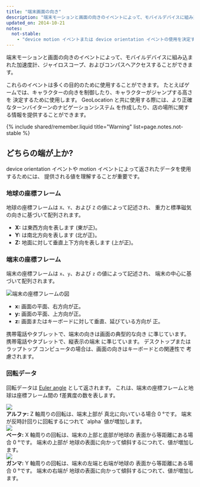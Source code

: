 ```yaml
---
title: "端末画面の向き"
description: "端末モーションと画面の向きのイベントによって、モバイルデバイスに組み込まれた加速度計、ジャイロスコープ、およびコンパスへアクセスすることができます。"
updated_on: 2014-10-21
notes:
  not-stable:
    - "device motion イベントまたは device orientation イベントの使用を決定する際には、<b>最大限に</b>注意を払ってください。  残念ながら、すべてのブラウザが同じ座標系を 使用するとは限りません。また、同じような状況の下で別の値が 報告されることがあります。"
---
```

<p class="intro">
  端末モーションと画面の向きのイベントによって、モバイルデバイスに組み込まれた加速度計、ジャイロスコープ、およびコンパスへアクセスすることができます。
</p>

これらのイベントは多くの目的のために使用することができます。
たとえばゲームでは、キャラクターの向きを制御したり、キャラクターがジャンプする高さを
決定するために使用します。 GeoLocation と共に使用する際には、より正確なターンバイターンのナビゲーションシステム
を作成したり、店の場所に関する情報を提供することができます。

{% include shared/remember.liquid title="Warning" list=page.notes.not-stable %}

## どちらの端が上か?

device orientation イベントや motion イベントによって返されたデータを使用するためには、
提供される値を理解することが重要です。  

### 地球の座標フレーム

地球の座標フレームは `X`、`Y`、および `Z` の値によって記述され、
重力と標準磁気の向きに基づいて配列されます。

<ul>
  <li>
    <b>X:</b> は東西方向を表します (東が正)。
  </li>
    <li>
    <b>Y:</b> は南北方向を表します (北が正)。
  </li>
    <li>
    <b>Z:</b> 地面に対して垂直上下方向を表します
    (上が正)。
  </li>
</ul>

### 端末の座標フレーム

端末の座標フレームは `x`、`y`、および `z` の値によって記述され、
端末の中心に基づいて配列されます。

<img src="images/axes.png" alt=" 端末の座標フレームの図">
<!-- Sheppy の(https://developer.mozilla.org/en-US/profiles/Sheppy) 
  パブリックドメインへの画像投稿に感謝します。 -->

<ul>
  <li>
    <b>x:</b> 画面の平面、右方向が正。
  </li>
    <li>
    <b>y:</b> 画面の平面、上方向が正。
  </li>
    <li>
    <b>z:</b> 画面またはキーボードに対して垂直、延びている方向が
    正。
  </li>
</ul>

携帯電話やタブレットで、端末の向きは画面の典型的な向き
に準じています。  携帯電話やタブレットで、縦表示の端末
に準じています。 デスクトップまたはラップトップ コンピュータの場合は、画面の向きはキーボードとの関連性で
考慮されます。

### 回転データ

回転データは [Euler angle](http://en.wikipedia.org/wiki/Euler_angles) として返されます。
これは、端末の座標フレームと地球は座標フレーム間の
f差異度の数を表します。

<div>
  <div class="g--third">
    <img src="images/alpha.png"><br>
    <b>アルファ:</b> Z 軸周りの回転は、端末上部が
真北に向いている場合 0 &deg;です。  端末が反時計回りに回転するにつれて
    `alpha` 値が増加します。
  </div>
  <div class="g--third">
    <img src="images/beta.png"><br>
    <b>ベータ:</b> X 軸周りの回転は、端末の上部と底部が地球の
表面から等距離にある場合 0 &deg;です。 端末の上部が
地球の表面に向かって傾斜するにつれて、値が増加します。
  </div>
  <div class="g--third g--last">
    <img src="images/gamma.png"><br>
    <b>ガンマ:</b> Y 軸周りの回転は、端末の左端と右端が地球の
表面から等距離にある場合 0 &deg;です。  端末の右端が
地球の表面に向かって傾斜するにつれて、値が増加します。 
  </div>
</div>

<div style="clear:both;"></div>



